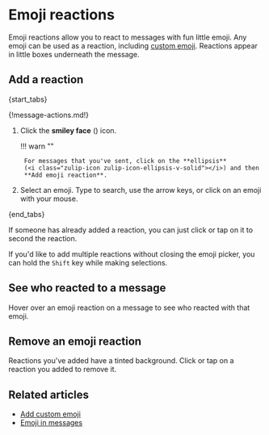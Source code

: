 # Emoji reactions

Emoji reactions allow you to react to messages with fun little emoji. Any
emoji can be used as a reaction, including
[custom emoji](/help/custom-emoji). Reactions appear in little boxes
underneath the message.

## Add a reaction

{start_tabs}

{!message-actions.md!}

1. Click the **smiley face** (<i class="fa fa-smile-o"></i>) icon.

    !!! warn ""

        For messages that you've sent, click on the **ellipsis**
        (<i class="zulip-icon zulip-icon-ellipsis-v-solid"></i>) and then
        **Add emoji reaction**.

1. Select an emoji. Type to search, use the arrow keys, or click on an emoji
   with your mouse.

{end_tabs}

If someone has already added a reaction, you can just click or tap on it to
second the reaction.

If you'd like to add multiple reactions without closing the emoji
picker, you can hold the `Shift` key while making selections.

## See who reacted to a message

Hover over an emoji reaction on a message to see who reacted with that emoji.

## Remove an emoji reaction

Reactions you've added have a tinted background. Click or tap on a reaction you
added to remove it.

## Related articles

* [Add custom emoji](/help/custom-emoji)
* [Emoji in messages](/help/emoji-and-emoticons)
